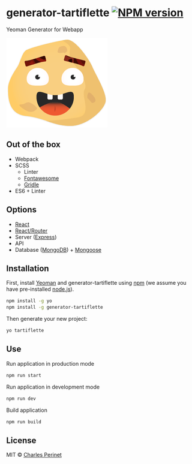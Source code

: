 # generator-tartiflette [![NPM version][npm-image]][npm-url]

Yeoman Generator for Webapp

![Tarti logo](tarti.png)

## Out of the box
- Webpack
- SCSS
	- Linter
	- [Fontawesome](http://fontawesome.io/)
	- [Gridle](http://gridle.org/)
- ES6 + Linter

## Options
- [React](https://facebook.github.io/react/)
- [React/Router](https://github.com/ReactTraining/react-router)
- Server ([Express](http://expressjs.com/))
- API
- Database ([MongoDB](https://www.mongodb.com/)) + [Mongoose](http://mongoosejs.com/)

## Installation

First, install [Yeoman](http://yeoman.io) and generator-tartiflette using [npm](https://www.npmjs.com/) (we assume you have pre-installed [node.js](https://nodejs.org/)).

```bash
npm install -g yo
npm install -g generator-tartiflette
```

Then generate your new project:

```bash
yo tartiflette
```

## Use

Run application in production mode
```bash
npm run start
```

Run application in development mode
```bash
npm run dev
```

Build application
```bash
npm run build
```

## License

MIT © [Charles Perinet](www.charles-perinet.fr)

[npm-url]: https://npmjs.org/package/generator-tartiflette
[npm-image]: http://img.shields.io/npm/v/generator-tartiflette.svg
